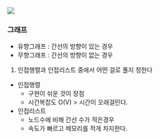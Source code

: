 
<img src="http://mazandi.herokuapp.com/api?handle=tjdwls3680&theme=warm"/>

### 그래프
- 유향그래프 : 간선의 방향이 있는 경우
- 무향그래프 : 간선의 방향이 없는 경우
  
1. 인접행렬과 인접리스트 중에서 어떤 걸로 풀지 정한다
  - 인접행렬
    - 구현이 쉬운 것이 장점
    - 시간복잡도 O(V) > 시간이 오래걸린다. 
  - 인접리스트
    - 노드수에 비해 간선 수가 적은경우
    - 속도가 빠르고 메모리를 적게 차지한다.  

